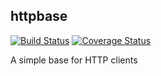 ## httpbase

[![Build Status](https://travis-ci.org/im-auld/httpbase.svg?branch=master)](https://travis-ci.org/im-auld/httpbase) [![Coverage Status](https://coveralls.io/repos/github/im-auld/httpbase/badge.svg?branch=master)](https://coveralls.io/github/im-auld/httpbase?branch=master)

A simple base for HTTP clients
